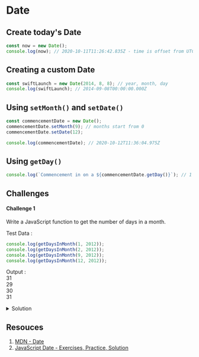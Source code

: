 # Date 

## Create today's Date 

```javascript 
const now = new Date(); 
console.log(now); // 2020-10-11T11:26:42.835Z - time is offset from UTC 
```

## Creating a custom Date 

```javascript 
const swiftLaunch = new Date(2014, 8, 8); // year, month, day
console.log(swiftLaunch); // 2014-09-08T00:00:00.000Z
```

## Using `setMonth()` and `setDate()`

```javascript 
const commencementDate = new Date(); 
commencementDate.setMonth(9); // months start from 0 
commencementDate.setDate(12); 

console.log(commencementDate); // 2020-10-12T11:36:04.975Z
```

## Using `getDay()`

```javascript 
console.log(`Commencement in on a ${commencementDate.getDay()}`); // 1 is Monday
```

## Challenges 

#### Challenge 1 

Write a JavaScript function to get the number of days in a month.

Test Data :
```javascript 
console.log(getDaysInMonth(1, 2012));
console.log(getDaysInMonth(2, 2012));
console.log(getDaysInMonth(9, 2012));
console.log(getDaysInMonth(12, 2012));
```

Output :  
31  
29  
30  
31  

<details> 
  <summary>Solution</summary> 

```javascript 
function getDaysInMonth(month, year) {
  let date = new Date(year, month, 0); // last day is represented by 0
  return date.getDate(); 
}

console.log(getDaysInMonth(1, 2012)); // 31
console.log(getDaysInMonth(2, 2012)); // 29
console.log(getDaysInMonth(9, 2012)); // 30
console.log(getDaysInMonth(12, 2012));// 31
console.log(getDaysInMonth(10, 2020)); // 31
```
  
</details> 

## Resouces 

1. [MDN - Date](https://developer.mozilla.org/en-US/docs/Web/JavaScript/Reference/Global_Objects/Date)
1. [JavaScript Date - Exercises, Practice, Solution
](https://www.w3resource.com/javascript-exercises/javascript-date-exercises.php)

